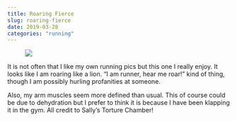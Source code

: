 ```yaml
---
title: Roaring Fierce
slug: roaring-fierce
date: 2019-03-28
categories: "running"
---
```


<figure class="wp-block-image"><img src="https://res.cloudinary.com/dy6grlu8z/image/upload/v1558866439/z7ank2w7ojjefk7fsdsd.jpg"/></figure>



<p>It is not often that I like my own running pics but this one I really enjoy. It looks like I am roaring like a lion. “I am runner, hear me roar!” kind of thing, though I am possibly hurling profanities at someone.</p>



<p>Also, my arm muscles seem more defined than usual. This of course could be due to dehydration but I prefer to think it is because I have been klapping it in the gym. All credit to Sally’s Torture Chamber!</p>


